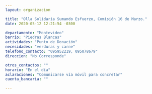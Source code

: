 ```yaml
---
layout: organizacion

title: "Olla Solidaria Sumando Esfuerzo, Comisión 16 de Marzo."
date: 2020-05-12 12:21:54 -0300

departamento: "Montevideo"
barrio: "Piedras Blancas"
actividades: "Punto de Donación"
necesidades: "verduras y carne"
telefono_contacto: "095952219, 095078679"
direccion: "No Corresponde"

otros_contactos: ""
horario: "En el día"
aclaraciones: "Comunicarse vía móvil para concretar"
cuenta_bancaria: ""

---
```

